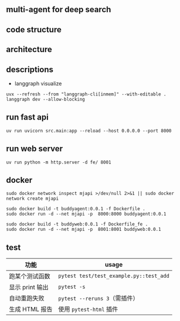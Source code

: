 ## multi-agent for deep search


## code structure

## architecture

## descriptions

- langgraph visualize

```
uvx --refresh --from "langgraph-cli[inmem]" --with-editable . langgraph dev --allow-blocking
```

## run fast api
```
uv run uvicorn src.main:app --reload --host 0.0.0.0 --port 8000
```

## run web server
```
uv run python -m http.server -d fe/ 8001
```

## docker 
```
sudo docker network inspect mjapi >/dev/null 2>&1 || sudo docker network create mjapi

sudo docker build -t buddyagent:0.0.1 -f Dockerfile .
sudo docker run -d --net mjapi -p  8000:8000 buddyagent:0.0.1

sudo docker build -t buddyweb:0.0.1 -f Dockerfile_fe .
sudo docker run -d --net mjapi -p  8001:8001 buddyweb:0.0.1
```

## test

| 功能          | usage                             |
| ----------- | ------------------------------ |
| 跑某个测试函数     | `pytest test/test_example.py::test_add` |
| 显示 print 输出 | `pytest -s`                    |
| 自动重跑失败      | `pytest --reruns 3`（需插件）       |
| 生成 HTML 报告  | 使用 `pytest-html` 插件            |
